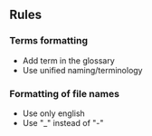 ## Rules

### Terms formatting
- Add term in the glossary
- Use unified naming/terminology

### Formatting of file names
- Use only english
- Use "_" instead of "-"
